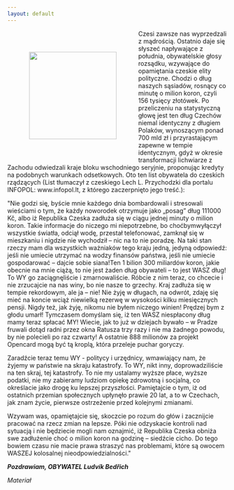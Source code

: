 ```yaml
---
layout: default
---
```

<img src="{{site.baseurl}}\articles\pictures\465.praga.jpg" align="left" hspace="50" vspace="50" width="200"><!--24-->
<p>Czesi zawsze nas wyprzedzali z mądrością. Ostatnio daje się słyszeć napływające z południa, obywatelskie głosy rozsądku, wzywające do opamiętania czeskie elity polityczne. Chodzi o dług naszych sąsiadów, rosnący co minutę o milion koron, czyli 156 tysięcy złotówek. Po przeliczeniu na statystyczną głowę jest ten dług Czechów niemal identyczny z długiem Polaków, wynoszącym ponad 700 mld zł i przyrastającym zapewne w tempie identycznym, gdyż w okresie transformacji lichwiarze z Zachodu odwiedzali kraje bloku wschodniego seryjnie, proponując kredyty na podobnych warunkach odsetkowych. Oto ten list obywatela do czeskich rządzących (List tłumaczył z czeskiego Lech L. Przychodzki dla portalu INFOPOL: www.infopol.lt, z którego zaczerpnięto jego treść.):</p>
<p>"Nie godzi się, byście mnie każdego dnia bombardowali i stresowali wieściami o tym, że każdy noworodek otrzymuje jako „posag” dług 111000 Kč, albo iż Republika Czeska zadłuża się w ciągu jednej minuty o milion koron. Takie informacje do niczego mi niepotrzebne, bo choćbymwyłączył wszystkie światła, odciął wodę, przestał telefonować, zamknął się w mieszkaniu i nigdzie nie wychodził – nic na to nie poradzę. Na taki stan rzeczy mam dla wszystkich ważniaków tego kraju jedną, jedyną odpowiedź: jeśli nie umiecie utrzymać na wodzy finansów państwa, jeśli nie umiecie gospodarować – dajcie sobie siana!Ten 1 bilion 300 miliardów koron, jakie obecnie na mnie ciążą, to nie jest żaden dług obywateli – to jest WASZ dług! To WY go zaciągnęliście i zmarnowaliście. Róbcie z nim teraz, co chcecie i nie zrzucajcie na nas winy, bo nie nasze to grzechy. Kraj zadłuża się w tempie rekordowym, ale ja – nie! Nie żyję w długach, na odwrót, zdaję się mieć na koncie wciąż niewielką rezerwę w wysokości kilku miesięcznych pensji. Nigdy też, jak żyję, nikomu nie byłem niczego winien! Prędzej bym z głodu umarł! Tymczasem domyślam się, iż ten WASZ niespłacony dług mamy teraz spłacać MY! Wiecie, jak to już w dziejach bywało – w Pradze fruwali dotąd radni przez okna Ratusza trzy razy i nie ma żadnego powodu, by nie polecieli po raz czwarty! A ostatnie 888 milionów za projekt Opencard mogą być tą kroplą, która przeleje puchar goryczy.</p>
<p>Zaradźcie teraz temu WY - politycy i urzędnicy, wmawiający nam, że żyjemy w państwie na skraju katastrofy. To WY, nikt inny, doprowadziliście na ten skraj, tej katastrofy. To nie my ustalamy wyższe płace, wyższe podatki, nie my zabieramy ludziom opiekę zdrowotną i socjalną, co określacie jako drogę ku lepszej przyszłości. Pamiętajcie o tym, iż od ostatnich przemian społecznych upłynęło prawie 20 lat, a to w Czechach, jak znam życie, pierwsze ostrzeżenie przed kolejnymi zmianami.</p>
<p>Wzywam was, opamiętajcie się, skoczcie po rozum do głów i zacznijcie pracować na rzecz zmian na lepsze. Póki nie odzyskacie kontroli nad sytuacją i nie będziecie mogli nam oznajmić, iż Republika Czeska obniża swe zadłużenie choć o milion koron na godzinę – siedźcie cicho. Do tego bowiem czasu nie macie prawa straszyć nas problemami, które są owocem WASZEJ kolosalnej nieodpowiedzialności."</p>
<p><em><b>Pozdrawiam, OBYWATEL Ludvík Bedřich</b> </p><p></p><p>Materiał</p><p></em></p>